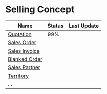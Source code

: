 # Selling Concept

| Name                              | Status | Last Update |
| --------------------------------- | ------ | ----------- |
| [Quotation](quotation.md)         | 99%    |             |
| [Sales Order](sales-order.md)     |        |             |
| [Sales Invoice](sales-invoice.md) |        |             |
| [Blanked Order](blanked-order.md) |        |             |
| [Sales Partner](sales-partner.md) |        |             |
| [Territory](territory.md)         |        |             |
| ...                               |        |             |
